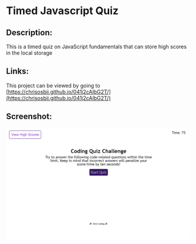 # Timed Javascript Quiz
## Description:

This is a timed quiz on JavaScript fundamentals that can store high scores in the local storage

## Links:
This project can be viewed by going to [https://chrisosbii.github.io/041j2cAIbG2T/](https://chrisosbii.github.io/041j2cAIbG2T/)

## Screenshot:
![Javascript Timed Quiz Screenshot](./assets/images/chrsiosbii.github.io_041j2cAIbG2T.png)
